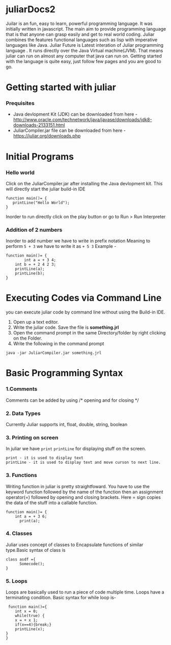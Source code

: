 # juliarDocs2

Juilar is an fun, easy to learn, powerful programming language. It was initially written in javascript. The main aim to provide programming language that is that anyone can grasp easily and get to real world coding. Juliar combines the features functional languages such as lisp with imperative languages like Java.
Juliar Future is Latest interation of Juliar programming language . It runs directly over the Java Virtual machine(JVM). That means juliar can run on almost any computer that java can run on. Getting started with the language is quite easy, just follow few pages and you are good to go.

# Getting started with juliar

### Prequisites

 - Java devlopment Kit (JDK) can be downloaded from here -http://www.oracle.com/technetwork/java/javase/downloads/jdk8-downloads-2133151.html
 - JuliarCompiler.jar file can be downloaded from here - https://juliar.org/downloads.php

# Initial Programs
 ### Hello world
 
 Click on the JuliarCompiler.jar after installing the Java devlopment kit. 
 This will directly start the juliar build-in IDE
 ```
function main()= {
	printLine("Hello World");
}
 ```
 Inorder to run directly click on the play button or go to Run > Run Interpreter
 
 ### Addition of 2 numbers
 
 Inorder to add number we have to write in prefix notation
 Meaning to perform `5 + 3` we have to write it as `+ 5 3`
 Example -
 ``` 
 function main()= {
         int a = + 3 4;
	 int b = + 2 4 2 3;
	 printLine(a);
	 printLine(b);
}
```

# Executing Codes via Command Line

you can execute juliar code by command line without using the Build-in IDE. 
1. Open up a text editor. 
2. Write the juliar code. Save the file is **something.jrl**
3. Open the command prompt in the same Directory/folder by right clicking on the Folder.
4. Write the following in the command prompt
  ```
  java -jar JuliarCompiler.jar something.jrl
  ```
  
# Basic Programming Syntax

### 1.Comments
 Comments can be added by using \/\* opening and for closing \*\/
### 2. Data Types
 Currently Juliar supports int, float, double, string, boolean
### 3. Printing on screen
 In juliar we have `print` `printLine` for displaying stuff on the screen. 
 ```
 print - it is used to display text
 printLine - it is used to display text and move curson to next line.
```
### 3. Functions
 Writing function in juliar is pretty straightfoward. You have to use the keyword function followed by the name of the function then an assignment operator(=) followed by opening and closing brackets. Here = sign copies the data of the stuff into a callable function.
 ```
 function main()= {
	 int a = + 3 6;
       print(a);
 ```
 ### 4. Classes
 Juliar uses concept of classes to Encapsulate functions of similar type.Basic syntax of class is 
 ```
 class asdf ={
       Somecode();
 }
 ```
 ### 5. Loops
 Loops are basically used to run a piece of code multiple time. Loops have a terminating condition. Basic syntax for while loop is-
 ```
  function main()={
     int x = 0;
     while(true) {
     x = + x 1;
     if(x==4){break;}
     printLine(x);
}
}
 ```
### 
